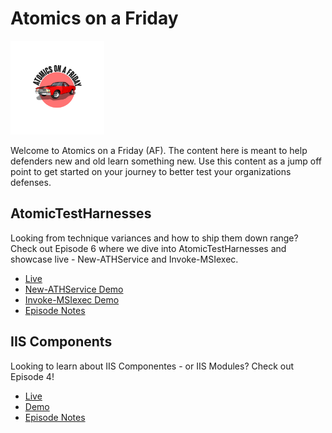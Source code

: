 # Atomics on a Friday

<img src="/logo/Atomic-01.png" width="150px"/>

Welcome to Atomics on a Friday (AF). The content here is meant to help defenders new and old learn something new. Use this content as a jump off point to get started on your journey to better test your organizations defenses.

## AtomicTestHarnesses

Looking from technique variances and how to ship them down range? Check out Episode 6 where we dive into AtomicTestHarnesses and showcase live - New-ATHService and Invoke-MSIexec. 

- [Live](https://youtube.com/live/biYH6DxluTc?feature=share)
- [New-ATHService Demo](https://youtu.be/nxK7_LxcWjw)
- [Invoke-MSIexec Demo](https://youtu.be/ILeURN5RDoU)
- [Episode Notes](/Notes/AF%20-%20Ep6%20-%20AtomicTestHarnesses.md)

## IIS Components

Looking to learn about IIS Componentes - or IIS Modules? Check out Episode 4!

- [Live](https://youtu.be/LMCyzdwbLvQ)
- [Demo](https://youtu.be/XTMWx3Y3O2U)
- [Episode Notes](/Notes/AF%20-%20Ep4%20-%20IIS-Sassins.md)